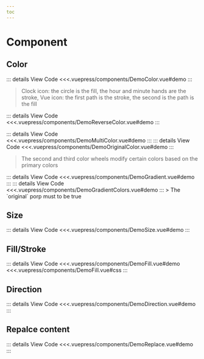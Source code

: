 ```yaml
---
toc
---
```


# Component
## Color
<demo-color title="Single color (default: inherit font color)" />
::: details View Code
<<<.vuepress/components/DemoColor.vue#demo
:::

<demo-reverse-color title="r-color (Reverse fill or stroke attributes)" />

> Clock icon: the circle is the fill, the hour and minute hands are the stroke, Vue icon: the first path is the stroke, the second is the path is the fill

::: details View Code
<<<.vuepress/components/DemoReverseColor.vue#demo
:::

<demo-multi-color title="Multicolor (set in the order of path/shape)" />
::: details View Code
<<<.vuepress/components/DemoMultiColor.vue#demo
:::

<demo-original-color title="Original Color (original)" />
::: details View Code
<<<.vuepress/components/DemoOriginalColor.vue#demo
:::

> The second and third color wheels modify certain colors based on the primary colors

<demo-gradient title="Gradient" />
::: details View Code
<<<.vuepress/components/DemoGradient.vue#demo
:::

<demo-gradient-colors title="Modify Original Gradient Colors" />
::: details View Code
<<<.vuepress/components/DemoGradientColors.vue#demo
:::
> The `original` porp must to be true


## Size
<demo-size title="size, default unit: px, default size: 16px" />
::: details View Code
<<<.vuepress/components/DemoSize.vue#demo
:::

## Fill/Stroke
<demo-fill title="fill, default: true" />
::: details View Code
<<<.vuepress/components/DemoFill.vue#demo
<<<.vuepress/components/DemoFill.vue#css
:::

## Direction
<demo-direction title="dir, default: up" />
::: details View Code
<<<.vuepress/components/DemoDirection.vue#demo
:::

## Repalce content

<demo-replace title="Replace SVG content (replace)" />
::: details View Code
<<<.vuepress/components/DemoReplace.vue#demo
:::